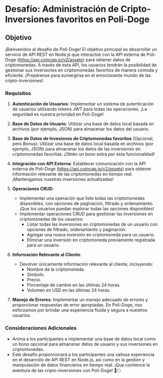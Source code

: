 # Desafío: Administración de Cripto-Inversiones favoritos en Poli-Doge

## Objetivo

¡Bienvenidos al desafío de Poli-Doge! El objetivo principal es desarrollar un servicio de API REST en Node.js que interactúe con la API externa de Poli-Doge (<https://api.coincap.io/v2/assets>) para obtener datos de criptomonedas. A través de esta API, los usuarios tendrán la posibilidad de gestionar sus inversiones en criptomonedas favoritos de manera cómoda y eficiente. ¡Prepárense para sumergirse en el emocionante mundo de las cripto-inversiones!

### Requisitos

1. **Autenticación de Usuarios**: Implementar un sistema de autenticación de usuarios utilizando tokens JWT para todas las operaciones. ¡La seguridad es nuestra prioridad en Poli-Doge!

2. **Base de Datos de Usuario**: Utilizar una base de datos local basada en archivos (por ejemplo, JSON) para almacenar los datos del usuario.

3. **Base de Datos de Invesiones de Criptomonedas favoritos** (Opcional, pero Bonus): Utilizar una base de datos local basada en archivos (por ejemplo, JSON) para almacenar los datos de las inversiones en criptomonedas favoritas. ¡Obtén un bono extra por esta funcionalidad!

4. **Integración con API Externa**: Establecer comunicación con la API externa de Poli-Doge (<https://api.coincap.io/v2/assets>) para obtener información relevante de las criptomonedas en tiempo real. ¡Mantengamos nuestras inversiones actualizadas!

5. **Operaciones CRUD**:
   - Implementar una operación que liste todas las criptomonedas disponibles, con opciones de paginación, filtrado y ordenamiento. ¡Que los usuarios puedan explorar todas las opciones disponibles!
   - Implementar operaciones CRUD para gestionar las inversiones en criptomonedas de los usuarios:
     - Listar todas las inversiones en criptomonedas de un usuario con opciones de filtrado, ordenamiento y paginación.
     - Agregar una nueva inversión en criptomoneda para un usuario.
     - Eliminar una inversión en criptomoneda previamente registrada para un usuario.

6. **Información Relevante al Cliente**:
   - Devolver únicamente información relevante al cliente, incluyendo:
     - Nombre de la criptomoneda.
     - Símbolo.
     - Precio.
     - Porcentaje de cambio en las últimas 24 horas.
     - Volumen en USD en las últimas 24 horas.

7. **Manejo de Errores**: Implementar un manejo adecuado de errores y proporcionar respuestas de error apropiadas. En Poli-Doge, nos esforzamos por brindar una experiencia fluida y segura a nuestros usuarios.

### Consideraciones Adicionales

- Anima a los participantes a implementar una base de datos local como un bono opcional para almacenar datos de usuario y sus inversiones en criptomonedas.
- Este desafío proporcionará a los participantes una valiosa experiencia en el desarrollo de API REST en Node.js, así como en la gestión y manipulación de datos financieros en tiempo real. ¡Que comience la aventura de las cripto-inversiones con Poli-Doge! 🚀🌕
